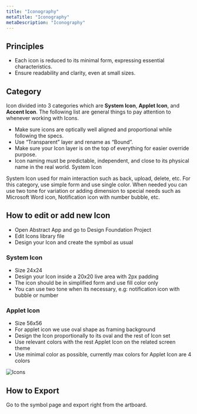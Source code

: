 ```yaml
---
title: "Iconography"
metaTitle: "Iconography"
metaDescription: "Iconography"
---
```


## Principles
- Each icon is reduced to its minimal form, expressing essential characteristics.
- Ensure readability and clarity, even at small sizes.

## Category

Icon divided into 3 categories which are <strong>System Icon</strong>, <strong>Applet Icon</strong>, and <strong>Accent Icon</strong>. The following list are general things to pay attention to whenever working with Icons.

- Make sure icons are optically well aligned and proportional while following the specs.
- Use “Transparent” layer and rename as “Bound”.
- Make sure your Icon layer is on the top of everything for easier override purpose.
- Icon naming must be predictable, independent, and close to its physical name in the real world. 
System Icon

System Icon used for main interaction such as back, upload, delete, etc. For this category, use simple form and use single color. When needed you can use two tone for variation or adding dimension to special needs such as Microsoft Word icon, Notification icon with number bubble, etc.

## How to edit or add new Icon
- Open Abstract App and go to Design Foundation Project
- Edit Icons library file
- Design your Icon and create the symbol as usual

### System Icon
- Size 24x24
- Design your Icon inside a 20x20 live area with 2px padding
- The icon should be in simplified form and use fill color only
- You can use two tone when its necessary, e.g: notification icon with bubble or number

### Applet Icon
- Size 56x56 
- For applet icon we use oval shape as framing background
- Design the Icon proportionally to its oval and the rest of Icon set
- Use relevant colors with the rest Applet Icon on the related screen theme
- Use minimal color as possible, currently max colors for Applet Icon are 4 colors

![Icons](/img/icons.png "Icons")

## How to Export

Go to the symbol page and export right from the artboard.